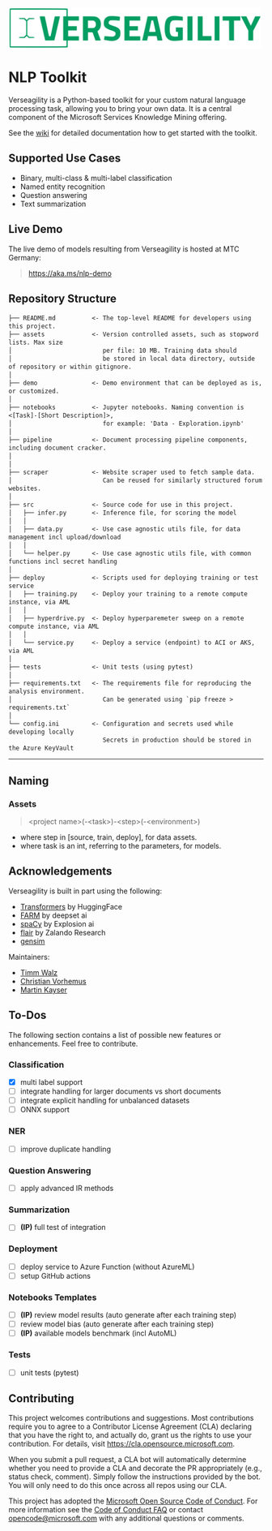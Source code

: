 <img src="demo/logo.png" width="500" align="center"><br>

# NLP Toolkit
Verseagility is a Python-based toolkit for your custom natural language processing task, allowing you to bring your own data. It is a central component of the Microsoft Services Knowledge Mining offering.

See the [wiki](https://dev.azure.com/DAISolutions/KnowledgeMining/_wiki/wikis) for detailed documentation how to get started with the toolkit.

## Supported Use Cases
- Binary, multi-class & multi-label classification
- Named entity recognition
- Question answering
- Text summarization

## Live Demo
The live demo of models resulting from Verseagility is hosted at MTC Germany:
> https://aka.ms/nlp-demo

Repository Structure
------------

    ├── README.md          <- The top-level README for developers using this project.
    ├── assets             <- Version controlled assets, such as stopword lists. Max size 
    │                         per file: 10 MB. Training data should
    │                         be stored in local data directory, outside of repository or within gitignore. 
    │
    ├── demo               <- Demo environment that can be deployed as is, or customized. 
    │
    ├── notebooks          <- Jupyter notebooks. Naming convention is <[Task]-[Short Description]>,
    │                         for example: 'Data - Exploration.ipynb'
    │
    ├── pipeline           <- Document processing pipeline components, including document cracker. 
    │
    │
    ├── scraper            <- Website scraper used to fetch sample data. 
    │                         Can be reused for similarly structured forum websites.
    │
    ├── src                <- Source code for use in this project.
    │   ├── infer.py       <- Inference file, for scoring the model
    │   │   
    │   ├── data.py        <- Use case agnostic utils file, for data management incl upload/download
    │   │
    │   └── helper.py      <- Use case agnostic utils file, with common functions incl secret handling
    │
    ├── deploy             <- Scripts used for deploying training or test service  
    │   ├── training.py    <- Deploy your training to a remote compute instance, via AML
    │   │   
    │   ├── hyperdrive.py  <- Deploy hyperparemeter sweep on a remote compute instance, via AML
    │   │
    │   └── service.py     <- Deploy a service (endpoint) to ACI or AKS, via AML
    │
    ├── tests              <- Unit tests (using pytest)
    │
    ├── requirements.txt   <- The requirements file for reproducing the analysis environment.
    │                         Can be generated using `pip freeze > requirements.txt`
    │
    └── config.ini         <- Configuration and secrets used while developing locally
                              Secrets in production should be stored in the Azure KeyVault
--------

## Naming
### Assets
> \<project name\>(-\<task\>)-\<step\>(-\<environment\>)
- where step in [source, train, deploy], for data assets.
- where task is an int, referring to the parameters, for models.

## Acknowledgements
Verseagility is built in part using the following:
- [Transformers](https://github.com/huggingface/pytorch-transformers) by HuggingFace
- [FARM](https://github.com/deepset-ai/FARM/) by deepset ai
- [spaCy](https://github.com/explosion/spaCy/) by Explosion ai
- [flair](https://github.com/flairNLP/flair/) by Zalando Research
- [gensim](https://radimrehurek.com/gensim/)

Maintainers:
- [Timm Walz](mailto:timm.walz@microsoft.com)
- [Christian Vorhemus](mailto:christian.vorhemus@microsoft.com)
- [Martin Kayser](mailto:martin.kayser@microsoft.com)

## To-Dos
The following section contains a list of possible new features or enhancements. Feel free to contribute. 
### Classification
- [x] multi label support
- [ ] integrate handling for larger documents vs short documents
- [ ] integrate explicit handling for unbalanced datasets
- [ ] ONNX support
### NER
- [ ] improve duplicate handling
### Question Answering
- [ ] apply advanced IR methods
### Summarization
- [ ] **(IP)** full test of integration
### Deployment
- [ ] deploy service to Azure Function (without AzureML)
- [ ] setup GitHub actions
### Notebooks Templates
- [ ] **(IP)** review model results (auto generate after each training step)
- [ ] review model bias (auto generate after each training step)
- [ ] **(IP)** available models benchmark (incl AutoML)
### Tests
- [ ] unit tests (pytest)

## Contributing
This project welcomes contributions and suggestions.  Most contributions require you to agree to a
Contributor License Agreement (CLA) declaring that you have the right to, and actually do, grant us
the rights to use your contribution. For details, visit https://cla.opensource.microsoft.com.

When you submit a pull request, a CLA bot will automatically determine whether you need to provide
a CLA and decorate the PR appropriately (e.g., status check, comment). Simply follow the instructions
provided by the bot. You will only need to do this once across all repos using our CLA.

This project has adopted the [Microsoft Open Source Code of Conduct](https://opensource.microsoft.com/codeofconduct/).
For more information see the [Code of Conduct FAQ](https://opensource.microsoft.com/codeofconduct/faq/) or
contact [opencode@microsoft.com](mailto:opencode@microsoft.com) with any additional questions or comments.